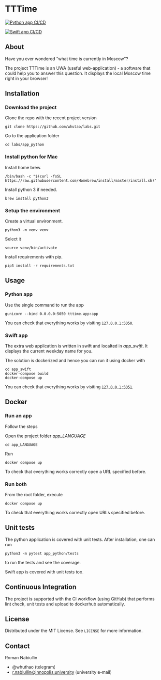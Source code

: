 # TTTime

[![Python app CI/CD](https://github.com/whutao/course-devops/actions/workflows/python.yml/badge.svg)](https://github.com/whutao/course-devops/actions/workflows/python.yml)

[![Swift app CI/CD](https://github.com/whutao/course-devops/actions/workflows/swift.yml/badge.svg)](https://github.com/whutao/course-devops/actions/workflows/swift.yml)

## About

Have you ever wondered "what time is currently in Moscow"?

The project TTTime is an UWA (useful web-application) - a
software that could help you to answer this question.
It displays the local Moscow time right in your browser!

## Installation

### Download the project

Clone the repo with the recent project version

```commandline
git clone https://github.com/whutao/labs.git
```

Go to the application folder

```commandline
cd labs/app_python
```

### Install python for Mac

Install home brew.

```commandline
/bin/bash -c "$(curl -fsSL
https://raw.githubusercontent.com/Homebrew/install/master/install.sh)"
```

Install python 3 if needed.

```commandline
brew install python3
```

### Setup the environment

Create a virtual environment.

```commandline
python3 -m venv venv
```

Select it

```commandline
source venv/bin/activate
```

Install requirements with pip.

```commandline
pip3 install -r requirements.txt
```

## Usage

### Python app

Use the single command to run the app

```commandline
gunicorn --bind 0.0.0.0:5050 tttime.app:app
```

You can check that everything works by visiting [`127.0.0.1:5050`](http://127.0.0.1:5050/).

### Swift app

The extra web application is written in swift and localted in *app_swift*.
It displays the current weekday name for you.

The solution is dockerized and hence you can run it using docker with

```commandline
cd app_swift
docker-compose build
docker-compose up
```

You can check that everything works by visiting [`127.0.0.1:5051`](http://127.0.0.1:5051/).

## Docker

### Run an app

Follow the steps

Open the project folder *app_LANGUAGE*

```commandline
cd app_LANGUAGE
```

Run

```commandline
docker compose up
```

To check that everything works correctly open a URL specified before.

### Run both

From the root folder, execute

```commandline
docker compose up
```

To check that everything works correctly open URLs specified before.

## Unit tests

The python application is covered with unit tests. After installation, one can run

```commandline
python3 -m pytest app_python/tests
```

to run the tests and see the coverage.

Swift app is covered with unit tests too.

## Continuous Integration

The project is supported with the CI workflow (using GitHub)
that performs lint check, unit tests and upload
to dockerhub automatically.

## License

Distributed under the MIT License. See `LICENSE` for more information.

## Contact

Roman Nabiullin

- @whuthao (telegram)
- r.nabiullin@innopolis.university (university e-mail)
